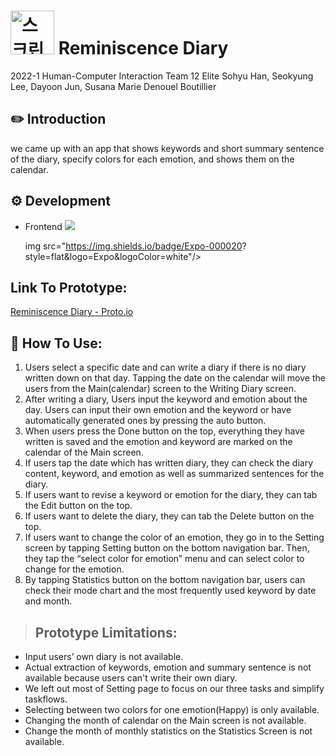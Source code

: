 # <img width="70" alt="스크린샷 2022-06-07 오후 7 09 05" src="https://user-images.githubusercontent.com/58158103/172359892-4d07081f-ce45-4197-a4e1-fe8ed402248f.png"> Reminiscence Diary
2022-1 Human-Computer Interaction
Team 12 Elite
Sohyu Han, Seokyung Lee, Dayoon Jun, Susana Marie Denouel Boutillier
## ✏️ Introduction 
we came up with an app that shows keywords and short summary sentence of the diary, specify colors for each emotion, and shows them on the calendar.
## ⚙️ Development
* Frontend <img src="https://img.shields.io/badge/React native-61DAFB? style=flat&logo=React&logoColor=white"/><p> img src="https://img.shields.io/badge/Expo-000020? style=flat&logo=Expo&logoColor=white"/><p>
## <b>Link To Prototype: </b>
[Reminiscence Diary - Proto.io](https://share.proto.io/F4PKA5/)<br/>
## 🔎 How To Use:
1.	Users select a specific date and can write a diary if there is no diary written down on that day. Tapping the date on the calendar will move the users from the Main(calendar) screen to the Writing Diary screen.
2.	After writing a diary, Users input the keyword and emotion about the day. Users can input their own emotion and the keyword or have automatically generated ones by pressing the auto button.
3.	When users press the Done button on the top, everything they have written is saved and the emotion and keyword are marked on the calendar of the Main screen.
4.	If users tap the date which has written diary, they can check the diary content, keyword, and emotion as well as summarized sentences for the diary.
5.	If users want to revise a keyword or emotion for the diary, they can tab the Edit button on the top.
6.	If users want to delete the diary, they can tab the Delete button on the top.
7.	If users want to change the color of an emotion, they go in to the Setting screen by tapping Setting button on the bottom navigation bar. Then, they tap the “select color for emotion” menu and can select color to change for the emotion.
8.	By tapping Statistics button on the bottom navigation bar, users can check their mode chart and the most frequently used keyword by date and month.
> ## <b>Prototype Limitations:</b>
<ul type="disc">
<li> Input users’ own diary is not available. </li>
<li> Actual extraction of keywords, emotion and summary sentence is not available because users can't write their own diary. </li>
<li> We left out most of Setting page to focus on our three tasks and simplify taskflows. </li>
<li> Selecting between two colors for one emotion(Happy) is only available. </li>
<li> Changing the month of calendar on the Main screen is not available. </li>
<li> Change the month of monthly statistics on the Statistics Screen is not available. </li>

